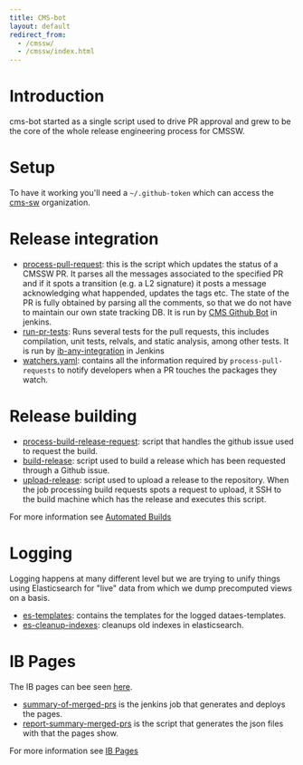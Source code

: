 ```yaml
---
title: CMS-bot
layout: default
redirect_from:
  - /cmssw/ 
  - /cmssw/index.html
---
```



# Introduction
cms-bot started as a single script used to drive PR approval and grew to
be the core of the whole release engineering process for CMSSW.

# Setup
To have it working you'll need a `~/.github-token` which can access the
[cms-sw](http://github.io/cms-sw) organization.

# Release integration

- [process-pull-request](https://github.com/cms-sw/cms-bot/blob/master/process-pull-request):
this is the script which updates the status of a CMSSW PR. It parses all the
messages associated to the specified PR and if it spots a transition (e.g. a L2
signature) it posts a message acknowledging what happended, updates the tags
etc. The state of the PR is fully obtained by parsing all the comments, so that
we do not have to maintain our own state tracking DB. It is run by [CMS Github Bot](https://cmssdt.cern.ch/jenkins/job/cms-bot/) in jenkins. 
- [run-pr-tests](https://github.com/cms-sw/cms-bot/blob/master/run-pr-tests): Runs several tests for the pull requests, this includes compilation, unit tests, relvals, and static analysis, among other tests. It is run by [ib-any-integration](https://cmssdt.cern.ch/jenkins/job/ib-any-integration/) in Jenkins
- [watchers.yaml](https://github.com/cms-sw/cms-bot/blob/master/watchers.yaml):
contains all the information required by `process-pull-requests` to notify
developers when a PR touches the packages they watch.

# Release building
- [process-build-release-request](https://github.com/cms-sw/cms-bot/blob/master/process-build-release-request): script that handles the github issue used to request the build.
- [build-release](https://github.com/cms-sw/cms-bot/blob/master/build-release): script used to build a release which has been requested
through a Github issue.
- [upload-release](https://github.com/cms-sw/cms-bot/blob/master/upload-release): script used to upload a release to the repository. When
the job processing build requests spots a request to upload, it SSH to the
build machine which has the release and executes this script.

For more information see [Automated Builds](automatedBuilds.html)

# Logging
Logging happens at many different level but we are trying to unify things using
Elasticsearch for "live" data from which we dump precomputed views on a
basis.

- [es-templates](https://github.com/cms-sw/cms-bot/tree/master/es-templates): contains the templates for the logged dataes-templates.
- [es-cleanup-indexes](https://github.com/cms-sw/cms-bot/blob/master/es-cleanup-indexes): cleanups old indexes in elasticsearch.

# IB Pages

The IB pages can bee seen [here](https://cmssdt.cern.ch/SDT/html/showIB.html). 

- [summary-of-merged-prs](https://cmssdt.cern.ch/jenkins/job/summary-of-merged-prs/) is the jenkins job that generates and deploys the pages. 
- [report-summary-merged-prs](https://github.com/cms-sw/cms-bot/blob/master/report-summary-merged-prs) is the script that generates the json
  files with that the pages show. 

For more information see [IB Pages](IBPages.html)





